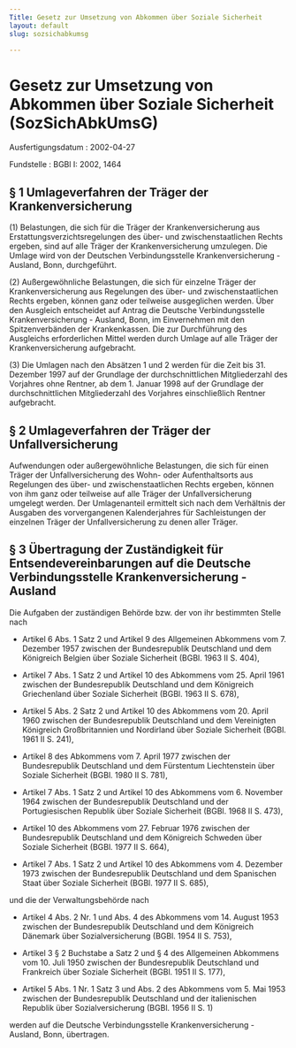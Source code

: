 ```yaml
---
Title: Gesetz zur Umsetzung von Abkommen über Soziale Sicherheit
layout: default
slug: sozsichabkumsg

---
```


# Gesetz zur Umsetzung von Abkommen über Soziale Sicherheit (SozSichAbkUmsG)

Ausfertigungsdatum
:   2002-04-27

Fundstelle
:   BGBl I: 2002, 1464



## § 1 Umlageverfahren der Träger der Krankenversicherung

(1) Belastungen, die sich für die Träger der Krankenversicherung aus
Erstattungsverzichtsregelungen des über- und zwischenstaatlichen
Rechts ergeben, sind auf alle Träger der Krankenversicherung
umzulegen. Die Umlage wird von der Deutschen Verbindungsstelle
Krankenversicherung - Ausland, Bonn, durchgeführt.

(2) Außergewöhnliche Belastungen, die sich für einzelne Träger der
Krankenversicherung aus Regelungen des über- und zwischenstaatlichen
Rechts ergeben, können ganz oder teilweise ausgeglichen werden. Über
den Ausgleich entscheidet auf Antrag die Deutsche Verbindungsstelle
Krankenversicherung - Ausland, Bonn, im Einvernehmen mit den
Spitzenverbänden der Krankenkassen. Die zur Durchführung des
Ausgleichs erforderlichen Mittel werden durch Umlage auf alle Träger
der Krankenversicherung aufgebracht.

(3) Die Umlagen nach den Absätzen 1 und 2 werden für die Zeit bis 31.
Dezember 1997 auf der Grundlage der durchschnittlichen Mitgliederzahl
des Vorjahres ohne Rentner, ab dem 1. Januar 1998 auf der Grundlage
der durchschnittlichen Mitgliederzahl des Vorjahres einschließlich
Rentner aufgebracht.


## § 2 Umlageverfahren der Träger der Unfallversicherung

Aufwendungen oder außergewöhnliche Belastungen, die sich für einen
Träger der Unfallversicherung des Wohn- oder Aufenthaltsorts aus
Regelungen des über- und zwischenstaatlichen Rechts ergeben, können
von ihm ganz oder teilweise auf alle Träger der Unfallversicherung
umgelegt werden. Der Umlagenanteil ermittelt sich nach dem Verhältnis
der Ausgaben des vorvergangenen Kalenderjahres für Sachleistungen der
einzelnen Träger der Unfallversicherung zu denen aller Träger.


## § 3 Übertragung der Zuständigkeit für Entsendevereinbarungen auf die Deutsche Verbindungsstelle Krankenversicherung - Ausland

Die Aufgaben der zuständigen Behörde bzw. der von ihr bestimmten
Stelle nach

-   Artikel 6 Abs. 1 Satz 2 und Artikel 9 des Allgemeinen Abkommens vom 7.
    Dezember 1957 zwischen der Bundesrepublik Deutschland und dem
    Königreich Belgien über Soziale Sicherheit (BGBl. 1963 II S. 404),


-   Artikel 7 Abs. 1 Satz 2 und Artikel 10 des Abkommens vom 25. April
    1961 zwischen der Bundesrepublik Deutschland und dem Königreich
    Griechenland über Soziale Sicherheit (BGBl. 1963 II S. 678),


-   Artikel 5 Abs. 2 Satz 2 und Artikel 10 des Abkommens vom 20. April
    1960 zwischen der Bundesrepublik Deutschland und dem Vereinigten
    Königreich Großbritannien und Nordirland über Soziale Sicherheit
    (BGBl. 1961 II S. 241),


-   Artikel 8 des Abkommens vom 7. April 1977 zwischen der Bundesrepublik
    Deutschland und dem Fürstentum Liechtenstein über Soziale Sicherheit
    (BGBl. 1980 II S. 781),


-   Artikel 7 Abs. 1 Satz 2 und Artikel 10 des Abkommens vom 6. November
    1964 zwischen der Bundesrepublik Deutschland und der Portugiesischen
    Republik über Soziale Sicherheit (BGBl. 1968 II S. 473),


-   Artikel 10 des Abkommens vom 27. Februar 1976 zwischen der
    Bundesrepublik Deutschland und dem Königreich Schweden über Soziale
    Sicherheit (BGBl. 1977 II S. 664),


-   Artikel 7 Abs. 1 Satz 2 und Artikel 10 des Abkommens vom 4. Dezember
    1973 zwischen der Bundesrepublik Deutschland und dem Spanischen Staat
    über Soziale Sicherheit (BGBl. 1977 II S. 685),



und die der Verwaltungsbehörde nach

-   Artikel 4 Abs. 2 Nr. 1 und Abs. 4 des Abkommens vom 14. August 1953
    zwischen der Bundesrepublik Deutschland und dem Königreich Dänemark
    über Sozialversicherung (BGBl. 1954 II S. 753),


-   Artikel 3 § 2 Buchstabe a Satz 2 und § 4 des Allgemeinen Abkommens vom
    10\. Juli 1950 zwischen der Bundesrepublik Deutschland und Frankreich
    über Soziale Sicherheit (BGBl. 1951 II S. 177),


-   Artikel 5 Abs. 1 Nr. 1 Satz 3 und Abs. 2 des Abkommens vom 5. Mai 1953
    zwischen der Bundesrepublik Deutschland und der italienischen Republik
    über Sozialversicherung (BGBl. 1956 II S. 1)



werden auf die Deutsche Verbindungsstelle Krankenversicherung -
Ausland, Bonn, übertragen.

